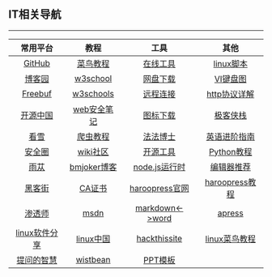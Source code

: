 ## IT相关导航

---

| 常用平台 | 教程 | 工具 | 其他 |
|:--------:|:---------:|:-------:|:-----:|
|[GitHub](https://github.com/)|[菜鸟教程](https://www.runoob.com/)|[在线工具](http://tool.oschina.net/)|[linux脚本](https://linuxeye.com/)|
|[博客园](https://www.cnblogs.com/)|[w3school](https://www.w3school.com.cn/)|[网盘下载](http://pandownload.com/)|[VI键盘图](http://www.runoob.com/linux/linux-vim.html)|
|[Freebuf](https://www.freebuf.com/)|[w3schools](https://www.w3schools.com/)|[远程连接](https://winscp.net/eng/docs/lang:chs)|[http协议详解](https://www.cnblogs.com/TankXiao/archive/2012/02/13/2342672.html)|
|[开源中国](https://www.oschina.net/)|[web安全笔记](https://websec.readthedocs.io/zh/latest/)|[图标下载](https://www.zhihu.com/question/19857245)|[极客侠栈](https://pymlovelyq.github.io/)|
|[看雪](https://www.kanxue.com/)|[爬虫教程](https://piaosanlang.gitbooks.io/spiders/content/)|[法法博士](https://www.dr-farfar.com/)|[英语进阶指南](https://byoungd.gitbook.io/english-level-up-tips/)|
|[安全圈](https://www.anquanquan.info/)	|[wiki社区](https://wiki.whatwg.org/)|[开源工具](https://www.activestate.com/)|[Python教程](https://docs.python.org/zh-cn/3/)|
|[雨苁](https://www.ddosi.com/)			|[bmjoker博客](https://www.cnblogs.com/bmjoker/)|[node.js运行时](https://nodejs.org/)|[编辑器推荐](https://zhuanlan.zhihu.com/p/29498175)|
|[黑客街](https://www.hackjie.com/)|[CA证书](https://www.cnblogs.com/hare1925/p/11388003.html)|[haroopress官网](http://pad.haroopress.com/user.html)|[haroopress教程](https://skyao.io/learning-linux-mint/daily/editor/haroopad.html)|
|[渗透师](https://www.shentoushi.top/)|[msdn](https://msdn.itellyou.cn/)|[markdown<->word](http://www.writage.com/)|[apress](https://www.apress.com/gp)|
|[linux软件分享](https://linux.cn/article-7712-1.html)|[linux中国](https://linux.cn/)|[hackthissite](https://www.hackthissite.org/)|[linux菜鸟教程](https://www.runoob.com/linux/linux-tutorial.html)|
|[提问的智慧](http://doc.zengrong.net/smart-questions/cn.html)|[wistbean](https://wistbean.github.io/categories/)|[PPT模板](http://www.hippter.com/)|[](http://)|
